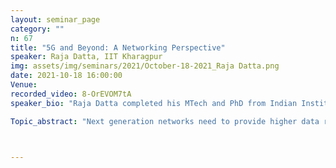 ```yaml
---
layout: seminar_page
category: ""
n: 67
title: "5G and Beyond: A Networking Perspective"
speaker: Raja Datta, IIT Kharagpur
img: assets/img/seminars/2021/October-18-2021_Raja Datta.png
date: 2021-10-18 16:00:00 
Venue: 
recorded_video: 8-OrEVOM7tA
speaker_bio: "Raja Datta completed his MTech and PhD from Indian Institute of Technology Kharagpur and is a now Professor with the Department of Electronics and Electrical Communication Engineering in the same Institute. He is presently the Head of Computer and Informatics Centre and an Ex-Head of G. S. Sanyal School of Telecommunications at Indian Institute of Technology (IIT) Kharagpur. He has more than 100 publications in international journals and conferences. Apart from guiding several doctoral and MS students, he has successfully completed several other projects of national importance sponsored by Ministry of Indian Railways, Indian Space Research Organization (ISRO), Dept of Information Technology, etc. Prof. Datta was the Coordinator for Technical Teachers Training programme from IIT Kharagpur under National Mission on Education through ICT (NMEICT) in which approx. 50 thousand technical teachers across India were trained (The program was conducted from 2013 to 2018 jointly with IIT Bombay). He was the Chairman of the IEEE Kharagpur Section, India in 2014 during which the section received the best small section award in Region 10. His main research interests include 5G networks, vehicular networks, virtual network functions and edge computing, Internet of things, inter-planetary networks, mobile ad hoc and sensor networks, WDM an elastic optical networks."

Topic_abstract: "Next generation networks need to provide higher data rates, increased capacity and enhanced network coverage. Since data network service demands are growing at a rapid pace as compared to the capacity and resources of the underlying technology, the fifth-generation (5G) networks needs to take care of the high volume of data along with various types of its usages. Due to different types of requirements, the 5G network operators need to provide portions of their networks for specific customer uses cases, as for example, the smart phone, the health care unit, the Internet of Things (IoT) unit, the smart home, the connected car, or the smart energy grid. Further, the increased computational cost and time is a big concern and needs to be taken care of by processing the client data at the periphery of the network close to the source. All these gives a new paradigm to the future telecommunication networks. In this talk an overview of the upcoming technology and its few challenges will be discussed."



---
```


